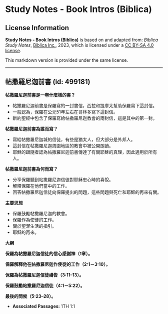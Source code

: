 # Study Notes - Book Intros (Biblica)

## License Information

**Study Notes - Book Intros (Biblica)** is based on and adapted from: _Biblica Study Notes_, [Biblica Inc.](https://www.biblica.com/), 2023, which is licensed under a [CC BY-SA 4.0 license](https://creativecommons.org/licenses/by-sa/4.0/legalcode.en).

This markdown version is provided under the same license.



--------------------------------

## 帖撒羅尼迦前書 (id: 499181)

**帖撒羅尼迦前書是一卷什麼樣的書？**

* 帖撒羅尼迦前書是保羅寫的一封書信，西拉和提摩太幫助保羅寫下這封信。
* 一般認為，保羅在公元51年左右在哥林多寫下這封信。
* 新約聖經中包含了保羅寫給帖撒羅尼迦教會的兩封信，這是其中的第一封。

**帖撒羅尼迦前書為誰而寫？**

* 寫給帖撒羅尼迦城的信徒，有些是猶太人，但大部分是外邦人。
* 這封信在帖撒羅尼迦周圍地區的教會中被公開朗讀。
* 耶穌的跟隨者認為帖撒羅尼迦前書傳達了有關耶穌的真理，因此適用於所有人。

**帖撒羅尼迦前書為何而寫？**

* 分享保羅聽到帖撒羅尼迦信徒對耶穌忠心時的喜悅。
* 解釋保羅在他們當中的工作。
* 回答帖撒羅尼迦信徒向保羅提出的問題，這些問題與死亡和耶穌的再來有關。

**主要思想**

* 保羅鼓勵帖撒羅尼迦的教會。
* 保羅作為使徒的工作。
* 關於聖潔生活的指引。
* 耶穌的再來。

**大綱**

**保羅為帖撒羅尼迦信徒的信心感謝神（1章）。**

**保羅解釋他在帖撒羅尼迦作使徒的工作（2:1－3:10）。**

**保羅為帖撒羅尼迦信徒禱告（3:11–13）。**

**保羅鼓勵帖撒羅尼迦信徒（4:1－5:22）。**

**最後的問候（5:23–28）。**

* **Associated Passages:** 1TH 1:1

